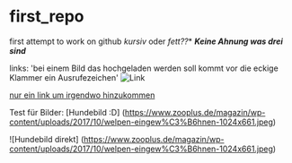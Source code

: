# first_repo
first attempt to work on github
*kursiv* oder **fett*??**
***Keine Ahnung was drei sind***

links:
'bei einem Bild das hochgeladen werden soll kommt vor die eckige Klammer ein Ausrufezeichen'
![Link](https://c8.alamy.com/compde/x4d6d5/augen-eine-schielende-katze-nahaufnahme-x4d6d5.jpg)

[nur ein link um irgendwo hinzukommen](https://www.spiegel.de/wirtschaft/unternehmen/wirecard-opposition-will-untersuchungsausschuss-im-fall-einsetzen-a-58284ff8-1801-49e4-8969-cd1c46d46a34)

Test für Bilder:
[Hundebild :D] (https://www.zooplus.de/magazin/wp-content/uploads/2017/10/welpen-eingew%C3%B6hnen-1024x661.jpeg)

![Hundebild direkt] (https://www.zooplus.de/magazin/wp-content/uploads/2017/10/welpen-eingew%C3%B6hnen-1024x661.jpeg)
